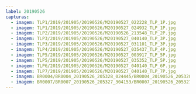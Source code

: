 ```yaml
---
label: 20190526
capturas:
  - imagem: TLP1/2019/201905/20190526/M20190527_022228_TLP_1P.jpg
  - imagem: TLP1/2019/201905/20190526/M20190527_024932_TLP_1P.jpg
  - imagem: TLP2/2019/201905/20190526/M20190526_213548_TLP_2P.jpg
  - imagem: TLP3/2019/201905/20190526/M20190527_040140_TLP_3P.jpg
  - imagem: TLP3/2019/201905/20190526/M20190527_031101_TLP_3P.jpg
  - imagem: TLP4/2019/201905/20190526/M20190527_035437_TLP_4P.jpg
  - imagem: TLP5/2019/201905/20190526/M20190527_003917_TLP_5P.jpg
  - imagem: TLP5/2019/201905/20190526/M20190527_035352_TLP_5P.jpg
  - imagem: TLP6/2019/201905/20190526/M20190527_040140_TLP_6P.jpg
  - imagem: TLP7/2019/201905/20190526/M20190527_040140_TLP_7P.jpg
  - imagem: BR0004/BR0004_20190526_205328_024445/BR0004_20190526_205328_024445_stack_198_meteors.jpg
  - imagem: BR0007/BR0007_20190526_205327_304153/BR0007_20190526_205327_304153_stack_10_meteors.jpg
---
```


